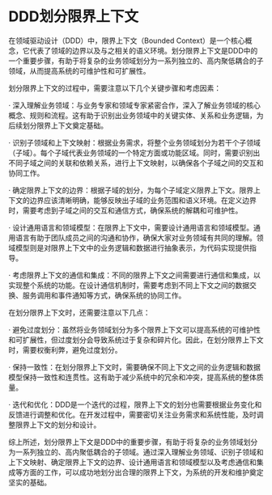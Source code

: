 # DDD划分限界上下文

在领域驱动设计（DDD）中，限界上下文（Bounded Context）是一个核心概念，它代表了领域的边界以及与之相关的语义环境。划分限界上下文是DDD中的一个重要步骤，有助于将复杂的业务领域划分为一系列独立的、高内聚低耦合的子领域，从而提高系统的可维护性和可扩展性。

划分限界上下文的过程中，需要注意以下几个关键步骤和考虑因素：

·   深入理解业务领域：与业务专家和领域专家紧密合作，深入了解业务领域的核心概念、规则和流程。这有助于识别出业务领域中的关键实体、关系和业务逻辑，为后续划分限界上下文奠定基础。

·   识别子领域和上下文映射：根据业务需求，将整个业务领域划分为若干个子领域（子域）。每个子域代表业务领域的一个特定方面或功能区域。同时，需要识别出不同子域之间的关联和依赖关系，进行上下文映射，以确保各个子域之间的交互和协同工作。

·   确定限界上下文的边界：根据子域的划分，为每个子域定义限界上下文。限界上下文的边界应该清晰明确，能够反映出子域的业务范围和语义环境。在定义边界时，需要考虑到子域之间的交互和通信方式，确保系统的解耦和可维护性。

·   设计通用语言和领域模型：在限界上下文中，需要设计通用语言和领域模型。通用语言有助于团队成员之间的沟通和协作，确保大家对业务领域有共同的理解。领域模型则是对限界上下文中的业务逻辑和数据进行抽象表示，为代码实现提供指导。

·   考虑限界上下文的通信和集成：不同的限界上下文之间需要进行通信和集成，以实现整个系统的功能。在设计通信机制时，需要考虑到不同上下文之间的数据交换、服务调用和事件通知等方式，确保系统的协同工作。

在划分限界上下文时，还需要注意以下几点：

·   避免过度划分：虽然将业务领域划分为多个限界上下文可以提高系统的可维护性和可扩展性，但过度划分会导致系统过于复杂和碎片化。因此，在划分限界上下文时，需要权衡利弊，避免过度划分。

·   保持一致性：在划分限界上下文时，需要确保不同上下文之间的业务逻辑和数据模型保持一致性和连贯性。这有助于减少系统中的冗余和冲突，提高系统的整体质量。

·   迭代和优化：DDD是一个迭代的过程，限界上下文的划分也需要根据业务变化和反馈进行调整和优化。在开发过程中，需要密切关注业务需求和系统性能，及时调整限界上下文的划分和设计。

综上所述，划分限界上下文是DDD中的重要步骤，有助于将复杂的业务领域划分为一系列独立的、高内聚低耦合的子领域。通过深入理解业务领域、识别子领域和上下文映射、确定限界上下文的边界、设计通用语言和领域模型以及考虑通信和集成等方面的工作，可以成功地划分出合理的限界上下文，为系统的开发和维护奠定坚实的基础。